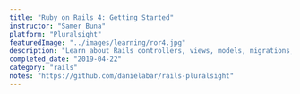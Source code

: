 ```yaml
---
title: "Ruby on Rails 4: Getting Started"
instructor: "Samer Buna"
platform: "Pluralsight"
featuredImage: "../images/learning/ror4.jpg"
description: "Learn about Rails controllers, views, models, migrations, emails, background jobs, the asset pipeline, and deployment."
completed_date: "2019-04-22"
category: "rails"
notes: "https://github.com/danielabar/rails-pluralsight"
---
```

